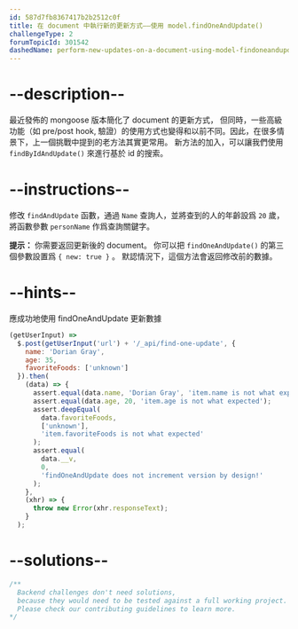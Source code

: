 ```yaml
---
id: 587d7fb8367417b2b2512c0f
title: 在 document 中執行新的更新方式——使用 model.findOneAndUpdate()
challengeType: 2
forumTopicId: 301542
dashedName: perform-new-updates-on-a-document-using-model-findoneandupdate
---
```


# --description--

最近發佈的 mongoose 版本簡化了 document 的更新方式， 但同時，一些高級功能（如 pre/post hook, 驗證）的使用方式也變得和以前不同。因此，在很多情景下，上一個挑戰中提到的老方法其實更常用。 新方法的加入，可以讓我們使用 `findByIdAndUpdate()` 來進行基於 id 的搜索。

# --instructions--

修改 `findAndUpdate` 函數，通過 `Name` 查詢人，並將查到的人的年齡設爲 `20` 歲， 將函數參數 `personName` 作爲查詢關鍵字。

**提示：** 你需要返回更新後的 document。 你可以把 `findOneAndUpdate()` 的第三個參數設置爲 `{ new: true }` 。 默認情況下，這個方法會返回修改前的數據。

# --hints--

應成功地使用 findOneAndUpdate 更新數據

```js
(getUserInput) =>
  $.post(getUserInput('url') + '/_api/find-one-update', {
    name: 'Dorian Gray',
    age: 35,
    favoriteFoods: ['unknown']
  }).then(
    (data) => {
      assert.equal(data.name, 'Dorian Gray', 'item.name is not what expected');
      assert.equal(data.age, 20, 'item.age is not what expected');
      assert.deepEqual(
        data.favoriteFoods,
        ['unknown'],
        'item.favoriteFoods is not what expected'
      );
      assert.equal(
        data.__v,
        0,
        'findOneAndUpdate does not increment version by design!'
      );
    },
    (xhr) => {
      throw new Error(xhr.responseText);
    }
  );
```

# --solutions--

```js
/**
  Backend challenges don't need solutions, 
  because they would need to be tested against a full working project. 
  Please check our contributing guidelines to learn more.
*/
```

